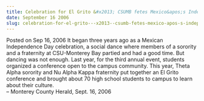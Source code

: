 ```yaml
---
title: Celebration for El Grito &#x2013; CSUMB fetes Mexico&apos;s Independence
date: September 16 2006
slug: celebration-for-el-grito---x2013--csumb-fetes-mexico-apos-s-independence
---
```





<span class="date">Posted on Sep 16, 2006    </span>
It began three years ago as a Mexican Independence Day celebration,
a social dance where members of a sorority and a fraternity at
CSU-Monterey Bay partied and had a good time. But dancing was not
enough. Last year, for the third annual event, students organized a
conference open to the campus community. This year, Theta Alpha
sorority and Nu Alpha Kappa fraternity put together an El Grito
conference and brought about 70 high school students to campus to
learn about their culture.<br>
&#x2013; Monterey County Herald, Sept. 16, 2006<br/></br>




